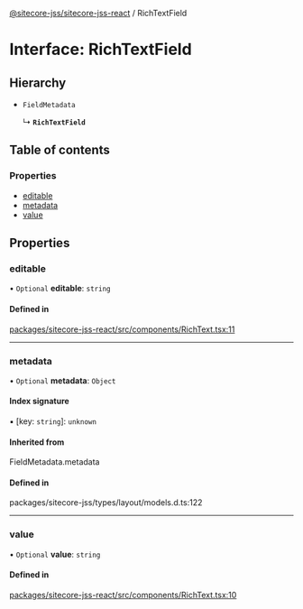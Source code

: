 [@sitecore-jss/sitecore-jss-react](../README.md) / RichTextField

# Interface: RichTextField

## Hierarchy

- `FieldMetadata`

  ↳ **`RichTextField`**

## Table of contents

### Properties

- [editable](RichTextField.md#editable)
- [metadata](RichTextField.md#metadata)
- [value](RichTextField.md#value)

## Properties

### editable

• `Optional` **editable**: `string`

#### Defined in

[packages/sitecore-jss-react/src/components/RichText.tsx:11](https://github.com/Sitecore/jss/blob/4756f34f9/packages/sitecore-jss-react/src/components/RichText.tsx#L11)

___

### metadata

• `Optional` **metadata**: `Object`

#### Index signature

▪ [key: `string`]: `unknown`

#### Inherited from

FieldMetadata.metadata

#### Defined in

packages/sitecore-jss/types/layout/models.d.ts:122

___

### value

• `Optional` **value**: `string`

#### Defined in

[packages/sitecore-jss-react/src/components/RichText.tsx:10](https://github.com/Sitecore/jss/blob/4756f34f9/packages/sitecore-jss-react/src/components/RichText.tsx#L10)
